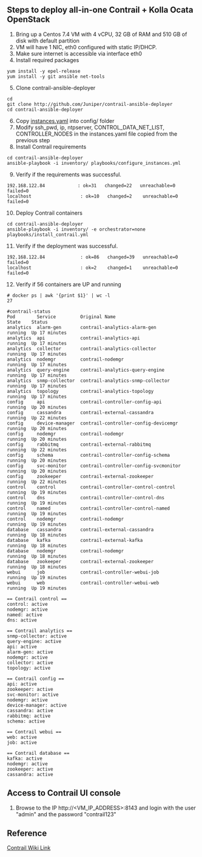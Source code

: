 
## Steps to deploy all-in-one Contrail + Kolla Ocata OpenStack

1. Bring up a Centos 7.4 VM with 4 vCPU, 32 GB of RAM and 510 GB of disk with default partition
2. VM will have 1 NIC, eth0 configured with static IP/DHCP.
3. Make sure internet is accessible via interface eth0
4. Install required packages
```
yum install -y epel-release
yum install -y git ansible net-tools
```
5. Clone contrail-ansible-deployer
```
cd
git clone http://github.com/Juniper/contrail-ansible-deployer
cd contrail-ansible-deployer
```
6. Copy [instances.yaml](https://github.com/urao/contrail5_deployments/blob/master/ansible_deployer/aio-contrail-without-os-compute/instances.yaml) into config/ folder
7. Modify ssh_pwd, ip, ntpserver, CONTROL_DATA_NET_LIST, CONTROLLER_NODES in the instances.yaml file copied from the previous step
8. Install Contrail requirements
```
cd contrail-ansible-deployer
ansible-playbook -i inventory/ playbooks/configure_instances.yml 
```
9. Verify if the requirements  was successful.
```
192.168.122.84            : ok=31   changed=22   unreachable=0    failed=0   
localhost                  : ok=10   changed=2    unreachable=0    failed=0   
```
10. Deploy Contrail containers
```
cd contrail-ansible-deployer
ansible-playbook -i inventory/ -e orchestrator=none playbooks/install_contrail.yml
```
11. Verify if the deployment  was successful.
```
192.168.122.84             : ok=86   changed=39   unreachable=0    failed=0
localhost                  : ok=2    changed=1    unreachable=0    failed=0
```
12. Verify if 56 containers are UP and running
```
# docker ps | awk '{print $1}' | wc -l
27
```
```
#contrail-status
Pod        Service         Original Name                          State    Status
analytics  alarm-gen       contrail-analytics-alarm-gen           running  Up 17 minutes
analytics  api             contrail-analytics-api                 running  Up 17 minutes
analytics  collector       contrail-analytics-collector           running  Up 17 minutes
analytics  nodemgr         contrail-nodemgr                       running  Up 17 minutes
analytics  query-engine    contrail-analytics-query-engine        running  Up 17 minutes
analytics  snmp-collector  contrail-analytics-snmp-collector      running  Up 17 minutes
analytics  topology        contrail-analytics-topology            running  Up 17 minutes
config     api             contrail-controller-config-api         running  Up 20 minutes
config     cassandra       contrail-external-cassandra            running  Up 22 minutes
config     device-manager  contrail-controller-config-devicemgr   running  Up 20 minutes
config     nodemgr         contrail-nodemgr                       running  Up 20 minutes
config     rabbitmq        contrail-external-rabbitmq             running  Up 22 minutes
config     schema          contrail-controller-config-schema      running  Up 20 minutes
config     svc-monitor     contrail-controller-config-svcmonitor  running  Up 20 minutes
config     zookeeper       contrail-external-zookeeper            running  Up 22 minutes
control    control         contrail-controller-control-control    running  Up 19 minutes
control    dns             contrail-controller-control-dns        running  Up 19 minutes
control    named           contrail-controller-control-named      running  Up 19 minutes
control    nodemgr         contrail-nodemgr                       running  Up 19 minutes
database   cassandra       contrail-external-cassandra            running  Up 18 minutes
database   kafka           contrail-external-kafka                running  Up 18 minutes
database   nodemgr         contrail-nodemgr                       running  Up 18 minutes
database   zookeeper       contrail-external-zookeeper            running  Up 18 minutes
webui      job             contrail-controller-webui-job          running  Up 19 minutes
webui      web             contrail-controller-webui-web          running  Up 19 minutes

== Contrail control ==
control: active
nodemgr: active
named: active
dns: active

== Contrail analytics ==
snmp-collector: active
query-engine: active
api: active
alarm-gen: active
nodemgr: active
collector: active
topology: active

== Contrail config ==
api: active
zookeeper: active
svc-monitor: active
nodemgr: active
device-manager: active
cassandra: active
rabbitmq: active
schema: active

== Contrail webui ==
web: active
job: active

== Contrail database ==
kafka: active
nodemgr: active
zookeeper: active
cassandra: active
```
## Access to Contrail UI console

1. Browse to the IP http://<VM_IP_ADDRESS>:8143 and login with the user "admin" and the password "contrail123"

## Reference
[Contrail Wiki Link](https://github.com/Juniper/contrail-ansible-deployer/wiki/Contrail-with-Kolla-Ocata)
